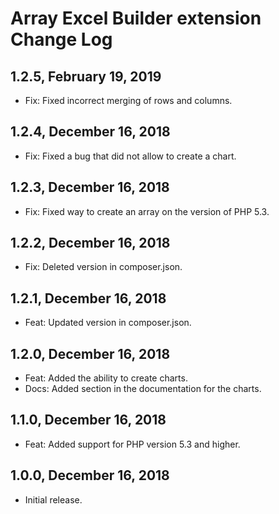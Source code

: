 
Array Excel Builder extension Change Log
========================================

1.2.5, February 19, 2019
------------------------

- Fix: Fixed incorrect merging of rows and columns.

1.2.4, December 16, 2018
------------------------

- Fix: Fixed a bug that did not allow to create a chart.


1.2.3, December 16, 2018
------------------------

- Fix: Fixed way to create an array on the version of PHP 5.3.


1.2.2, December 16, 2018
------------------------

- Fix: Deleted version in composer.json.


1.2.1, December 16, 2018
------------------------

- Feat: Updated version in composer.json.


1.2.0, December 16, 2018
------------------------

- Feat: Added the ability to create charts.
- Docs: Added section in the documentation for the charts.


1.1.0, December 16, 2018
------------------------

- Feat: Added support for PHP version 5.3 and higher.


1.0.0, December 16, 2018
------------------------

- Initial release.
